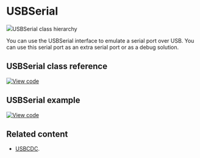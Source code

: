 # USBSerial

<span class="images">![](https://os.mbed.com/docs/mbed-os/v6.5/mbed-os-api-doxy/class_u_s_b_serial.png)<span>USBSerial class hierarchy</span></span>

You can use the USBSerial interface to emulate a serial port over USB. You can use this serial port as an extra serial port or as a debug solution. 

## USBSerial class reference

[![View code](https://www.mbed.com/embed/?type=library)](https://os.mbed.com/docs/mbed-os/v6.5/mbed-os-api-doxy/class_u_s_b_serial.html)

## USBSerial example

[![View code](https://www.mbed.com/embed/?url=https://github.com/ARMmbed/mbed-os-snippet-USBSerial/tree/v6.5)](https://github.com/ARMmbed/mbed-os-snippet-USBSerial/blob/v6.5/main.cpp)

## Related content

- [USBCDC](usbcdc.html).
